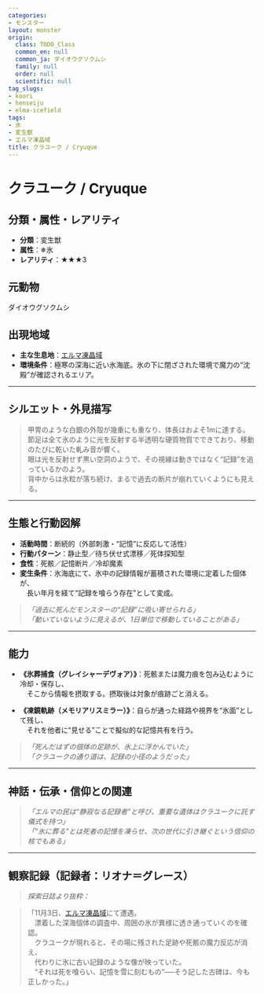 ```yaml
---
categories:
- モンスター
layout: monster
origin:
  class: TODO_Class
  common_en: null
  common_ja: ダイオウグソクムシ
  family: null
  order: null
  scientific: null
tag_slugs:
- koori
- henseiju
- elma-icefield
tags:
- 氷
- 変生獣
- エルマ凍晶域
title: クラユーク / Cryuque
---
```


# クラユーク / Cryuque

## 分類・属性・レアリティ

* **分類**：変生獣  
* **属性**：❄氷  
* **レアリティ**：★★★3

## 元動物
ダイオウグソクムシ

## 出現地域

* **主な生息地**：[エルマ凍晶域](../place/elma_icefield.md)  
* **環境条件**：極寒の深海に近い氷海底。氷の下に閉ざされた環境で魔力の“沈殿”が確認されるエリア。

---

## シルエット・外見描写

> 甲冑のような白銀の外殻が幾重にも重なり、体長はおよそ1mに達する。  
> 節足は全て氷のように光を反射する半透明な硬質物質でできており、移動のたびに乾いた軋み音が響く。  
> 眼は光を反射せず黒い空洞のようで、その視線は動きではなく“記録”を追っているかのよう。  
> 背中からは氷粒が落ち続け、まるで過去の断片が崩れていくようにも見える。

---

## 生態と行動図解

* **活動時間**：断続的（外部刺激・“記憶”に反応して活性）
* **行動パターン**：静止型／待ち伏せ式漂移／死体探知型  
* **食性**：死骸／記憶断片／冷却魔素  
* **変生条件**：氷海底にて、氷中の記録情報が蓄積された環境に定着した個体が、  
　長い年月を経て“記録を喰らう存在”として変成。

> *「過去に死んだモンスターの“記録”に吸い寄せられる」*  
> *「動いていないように見えるが、1日単位で移動していることがある」*

---

## 能力

* **《氷葬捕食（グレイシャーデヴォア）》**：死骸または魔力痕を包み込むように冷却・保存し、  
　そこから情報を摂取する。摂取後は対象が痕跡ごと消える。

* **《凍鏡軌跡（メモリアリスミラー）》**：自らが通った経路や視界を“氷面”として残し、  
　それを他者に“見せる”ことで擬似的な記憶共有を行う。

> *「死んだはずの個体の足跡が、氷上に浮かんでいた」*  
> *「クラユークの通り道は、記録の小径のようだった」*

---

## 神話・伝承・信仰との関連

> *「エルマの民は“静寂なる記録者”と呼び、重要な遺体はクラユークに託す儀式を持つ」*  
> *「“氷に葬る”とは死者の記憶を凍らせ、次の世代に引き継ぐという信仰の核でもある」*

---

## 観察記録（記録者：リオナ＝グレース）

> *探索日誌より抜粋：*

> 「11月3日、[エルマ凍晶域](../place/elma_icefield.md)にて遭遇。  
　漂着した深海個体の調査中、周囲の氷が異様に透き通っていくのを確認。  
　クラユークが現れると、その場に残された足跡や死骸の魔力反応が消え、  
　代わりに氷に古い記録のような像が映っていた。  
　“それは死を喰らい、記憶を雪に刻むもの”──そう記した古碑は、今も正しかった。」